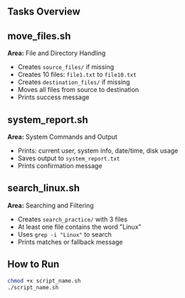 
## Tasks Overview

## move_files.sh
**Area:** File and Directory Handling  
- Creates `source_files/` if missing  
- Creates 10 files: `file1.txt` to `file10.txt`  
- Creates `destination_files/` if missing  
- Moves all files from source to destination  
- Prints success message

## system_report.sh
**Area:** System Commands and Output  
- Prints: current user, system info, date/time, disk usage  
- Saves output to `system_report.txt`  
- Prints confirmation message

## search_linux.sh
**Area:** Searching and Filtering  
- Creates `search_practice/` with 3 files  
- At least one file contains the word "Linux"  
- Uses `grep -i "Linux"` to search  
- Prints matches or fallback message

## How to Run

```bash
chmod +x script_name.sh
./script_name.sh
